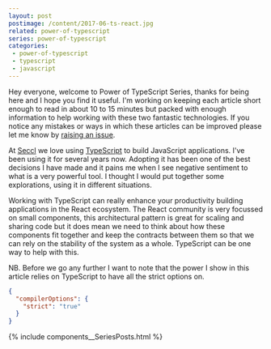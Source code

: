 ```yaml
---
layout: post
postimage: /content/2017-06-ts-react.jpg
related: power-of-typescript
series: power-of-typescript
categories:
 - power-of-typescript
 - typescript
 - javascript
---
```


Hey everyone, welcome to Power of TypeScript Series, thanks for being here and I hope you find it useful.
I'm working on keeping each article short enough to read in about 10 to 15 minutes but packed with enough 
information to help working with these two fantastic technologies. If you notice any mistakes or ways in which
these articles can be improved please let me know by [raising an issue](https://github.com/davetayls/davetayls.github.com).

At [Seccl](https://seccl.tech) we love using [TypeScript](https://www.typescriptlang.org/) to build JavaScript applications. I've been using
it for several years now. Adopting it has been one of the best decisions I have made and it pains me when
I see negative sentiment to what is a very powerful tool. I thought I would put together some explorations,
using it in different situations. 

Working with TypeScript can really enhance your productivity building applications in the React ecosystem.
The React community is very focussed on small components, this architectural pattern is great for scaling and
sharing code but it does mean we need to think about how these components fit together and keep the contracts
between them so that we can rely on the stability of the system as a whole. TypeScript can be one way to help with this.
    
NB. Before we go any further I want to note that the power I show in this article relies on TypeScript to have
all the strict options on.

```json
{
  "compilerOptions": {
    "strict": "true"
  }
}
```

{% include components__SeriesPosts.html %}

